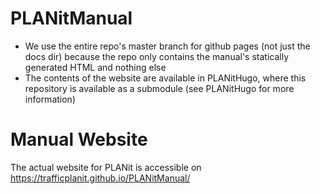 # PLANitManual

- We use the entire repo's master branch for github pages (not just the docs dir) because
the repo only contains the manual's statically generated HTML and nothing else 
- The contents of the website are available in PLANitHugo, where this repository is available as a submodule (see PLANitHugo for more information)
	
# Manual Website

The actual website for PLANit is accessible on https://trafficplanit.github.io/PLANitManual/
